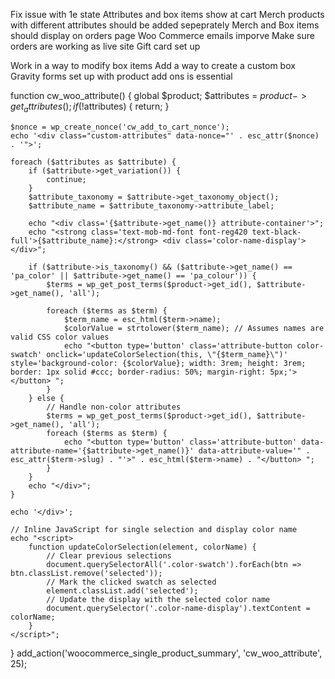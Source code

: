 Fix issue with 1e state
Attributes and box items show at cart
Merch products with different attributes should be added sepeprately
Merch and Box items should display on orders page
Woo Commerce emails imporve
Make sure orders are working as live site
Gift card set up

Work in a way to modify box items
Add a way to create a custom box
Gravity forms set up with product add ons is essential

function cw_woo_attribute()
{
    global $product;
    $attributes = $product->get_attributes();
    if (!$attributes) {
        return;
    }

    $nonce = wp_create_nonce('cw_add_to_cart_nonce');
    echo '<div class="custom-attributes" data-nonce="' . esc_attr($nonce) . '">';

    foreach ($attributes as $attribute) {
        if ($attribute->get_variation()) {
            continue;
        }
        $attribute_taxonomy = $attribute->get_taxonomy_object();
        $attribute_name = $attribute_taxonomy->attribute_label;

        echo "<div class='{$attribute->get_name()} attribute-container'>";
        echo "<strong class='text-mob-md-font font-reg420 text-black-full'>{$attribute_name}:</strong> <div class='color-name-display'></div>";

        if ($attribute->is_taxonomy() && ($attribute->get_name() == 'pa_color' || $attribute->get_name() == 'pa_colour')) {
            $terms = wp_get_post_terms($product->get_id(), $attribute->get_name(), 'all');

            foreach ($terms as $term) {
                $term_name = esc_html($term->name);
                $colorValue = strtolower($term_name); // Assumes names are valid CSS color values
                echo "<button type='button' class='attribute-button color-swatch' onclick='updateColorSelection(this, \"{$term_name}\")' style='background-color: {$colorValue}; width: 3rem; height: 3rem; border: 1px solid #ccc; border-radius: 50%; margin-right: 5px;'></button> ";
            }
        } else {
            // Handle non-color attributes
            $terms = wp_get_post_terms($product->get_id(), $attribute->get_name(), 'all');
            foreach ($terms as $term) {
                echo "<button type='button' class='attribute-button' data-attribute-name='{$attribute->get_name()}' data-attribute-value='" . esc_attr($term->slug) . "'>" . esc_html($term->name) . "</button> ";
            }
        }
        echo "</div>";
    }

    echo '</div>';

    // Inline JavaScript for single selection and display color name
    echo "<script>
        function updateColorSelection(element, colorName) {
            // Clear previous selections
            document.querySelectorAll('.color-swatch').forEach(btn => btn.classList.remove('selected'));
            // Mark the clicked swatch as selected
            element.classList.add('selected');
            // Update the display with the selected color name
            document.querySelector('.color-name-display').textContent = colorName;
        }
    </script>";
}
add_action('woocommerce_single_product_summary', 'cw_woo_attribute', 25);


<script>
document.addEventListener('DOMContentLoaded', function() {
    const attributeButtons = document.querySelectorAll('.attribute-button');

    attributeButtons.forEach(function(button) {
        button.addEventListener('click', function() {
            const attributeName = this.dataset.attributeName;
            const buttons = document.querySelectorAll('.attribute-button[data-attribute-name="' + attributeName + '"]');

            // Remove 'selected' class from all buttons with the same attribute name
            buttons.forEach(function(btn) {
                btn.classList.remove('selected');
            });

            // Add 'selected' class to the clicked button
            this.classList.add('selected');
        });
    });
});
document.addEventListener('DOMContentLoaded', function() {
    const addToCartButton = document.querySelector('button.single_add_to_cart_button'); // Adjust based on your theme's markup
    const attributeContainers = document.querySelectorAll('.attribute-container');

    // Function to check if all attributes are selected
    function checkAllAttributesSelected() {
        let allSelected = true;
        attributeContainers.forEach(container => {
            if (!container.querySelector('.attribute-button.selected')) {
                allSelected = false;
            }
        });

        // Enable or disable the Add to Cart button based on attribute selection
        addToCartButton.disabled = !allSelected;
        if(allSelected) {
            addToCartButton.classList.remove('disabled');
        } else {
            addToCartButton.classList.add('disabled');
        }
    }

    // If there are no attribute containers, the product does not require attribute selection
    if (attributeContainers.length === 0) {
        addToCartButton.disabled = false;
        addToCartButton.classList.remove('disabled');
    } else {
        // Initially disable the "Add to Cart" button and add a 'disabled' class if there are attribute selections
        addToCartButton.disabled = true;
        addToCartButton.classList.add('disabled');

        // Bind click event to attribute buttons
        document.querySelectorAll('.attribute-button').forEach(button => {
            button.addEventListener('click', function() {
                const attributeName = this.dataset.attributeName;
                // Remove 'selected' class from siblings and add to the clicked button
                document.querySelectorAll(`.attribute-container .attribute-button[data-attribute-name="${attributeName}"]`).forEach(btn => btn.classList.remove('selected'));
                this.classList.add('selected');

                // Re-evaluate whether all selections have been made
                checkAllAttributes  document.addEventListener('DOMContentLoaded', function() {
    // Target the variations form
    var form = document.querySelector('.variations_form');

    // Listen for the custom event triggered when a variation is selected
    form.addEventListener('found_variation', function(event) {
      var variation = event.detail.variation; // Access the variation data
      alert('Variation ID ' + variation.variation_id + ' selected. Price: ' + variation.display_price);
    });

    // Change an element's style based on the dropdown selection
    form.querySelectorAll('.variations select').forEach(function(select) {
      select.addEventListener('change', function() {
        var attributeSelected = this.value; // Get the selected attribute's value
        if (attributeSelected) {
          // Example action: change background color of a product container
          document.querySelector('.product').style.backgroundColor = '#f0f0f0';
        }
      });
    });
  });Selected();
            });
        });
    }
});
  document.addEventListener('DOMContentLoaded', function() {
    // Target the variations form
    var form = document.querySelector('.variations_form');

    // Listen for the custom event triggered when a variation is selected
    form.addEventListener('found_variation', function(event) {
      var variation = event.detail.variation; // Access the variation data
      alert('Variation ID ' + variation.variation_id + ' selected. Price: ' + variation.display_price);
    });

    // Change an element's style based on the dropdown selection
    form.querySelectorAll('.variations select').forEach(function(select) {
      select.addEventListener('change', function() {
        var attributeSelected = this.value; // Get the selected attribute's value
        if (attributeSelected) {
          // Example action: change background color of a product container
          document.querySelector('.product').style.backgroundColor = '#f0f0f0';
        }
      });
    });
  });
  document.addEventListener('DOMContentLoaded', function() {
    // Function to check if all attributes have been selected
    function checkIfAllAttributesSelected() {
        const allSelected = document.querySelectorAll('.attribute-container .attribute-button.selected').length === document.querySelectorAll('.attribute-container').length;
        document.querySelector('.single_add_to_cart_button').disabled = !allSelected;
        if (allSelected) {
            // Update hidden inputs
            document.querySelectorAll('.attribute-container').forEach(container => {
                const attributeName = container.dataset.attribute;
                const selectedValue = container.querySelector('.attribute-button.selected').dataset.attributeValue;
                document.querySelector('input[name="attribute_' + attributeName + '"]').value = selectedValue;
            });
        }
    }

    // Event listeners for your custom attribute buttons
    document.querySelectorAll('.attribute-button').forEach(button => {
        button.addEventListener('click', function() {
            const container = this.closest('.attribute-container');
            container.querySelectorAll('.attribute-button').forEach(btn => btn.classList.remove('selected'));
            this.classList.add('selected');
            checkIfAllAttributesSelected();
        });
    });
});
</script>
